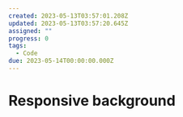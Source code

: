 ```yaml
---
created: 2023-05-13T03:57:01.208Z
updated: 2023-05-13T03:57:20.645Z
assigned: ""
progress: 0
tags:
  - Code
due: 2023-05-14T00:00:00.000Z
---
```


# Responsive background
